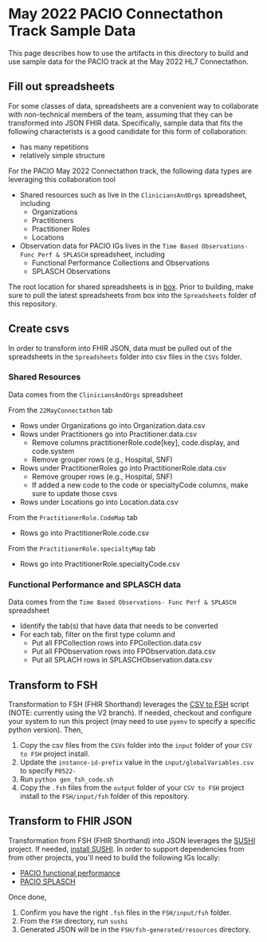 # May 2022 PACIO Connectathon Track Sample Data

This page describes how to use the artifacts in this directory to build and use sample data for the PACIO track at the May 2022 HL7 Connectathon.

## Fill out spreadsheets

For some classes of data, spreadsheets are a convenient way to collaborate with non-technical members of the team, assuming that they can be transformed into JSON FHIR data. Specifically, sample data that fits the following characterists is a good candidate for this form of collaboration:
- has many repetitions
- relatively simple structure

For the PACIO May 2022 Connectathon track, the following data types are leveraging this collaboration tool
- Shared resources such as live in the `CliniciansAndOrgs` spreadsheet, including
    - Organizations
    - Practitioners
    - Practitioner Roles
    - Locations
- Observation data for PACIO IGs lives in the `Time Based Observations- Func Perf & SPLASCH` spreadsheet, including
    - Functional Performance Collections and Observations
    - SPLASCH Observations

The root location for shared spreadsheets is in [box](https://mitre.box.com/s/b0auquq4hrmbliy1fir37s7mbpgsj3ih). Prior to building, make sure to pull the latest spreadsheets from box into the `Spreadsheets` folder of this repository.

## Create csvs

In order to transform into FHIR JSON, data must be pulled out of the spreadsheets in the `Spreadsheets` folder into csv files in the `CSVs` folder.

### Shared Resources

Data comes from the `CliniciansAndOrgs` spreadsheet

From the `22MayConnectathon` tab 
- Rows under Organizations go into Organization.data.csv
- Rows under Practitioners go into Practitioner.data.csv
    - Remove columns practitionerRole.code\[key\], code.display, and code.system
    - Remove grouper rows (e.g., Hospital, SNF)
- Rows under PractitionerRoles go into PractitionerRole.data.csv
    - Remove grouper rows (e.g., Hospital, SNF)
    - If added a new code to the code or specialtyCode columns, make sure to update those csvs
- Rows under Locations go into Location.data.csv

From the `PractitionerRole.CodeMap` tab 
- Rows go into PractitionerRole.code.csv

From the `PractitionerRole.specialtyMap` tab
- Rows go into PractitionerRole.specialtyCode.csv

### Functional Performance and SPLASCH data

Data comes from the `Time Based Observations- Func Perf & SPLASCH` spreadsheet

- Identify the tab(s) that have data that needs to be converted
- For each tab, filter on the first type column and
    - Put all FPCollection rows into FPCollection.data.csv
    - Put all FPObservation rows into FPObservation.data.csv
    - Put all SPLACH rows in SPLASCHObservation.data.csv

## Transform to FSH

Transformation to FSH (FHIR Shorthand) leverages the [CSV to FSH](https://github.com/paciowg/CSV-to-FSH-app/tree/V2) script (NOTE: currently using the V2 branch). If needed, checkout and configure your system to run this project (may need to use `pyenv` to specify a specific python version). Then,
1. Copy the csv files from the `CSVs` folder into the `input` folder of your `CSV to FSH` project install.
2. Update the `instance-id-prefix` value in the `input/globalVariables.csv` to specify `P0522-`
2. Run `python gen_fsh_code.sh`
3. Copy the `.fsh` files from the `output` folder of your `CSV to FSH` project install to the `FSH/input/fsh` folder of this repository.

## Transform to FHIR JSON

Transformation from FSH (FHIR Shorthand) into JSON leverages the [SUSHI](https://fshschool.org/docs/sushi/) project. If needed, [install SUSHI](https://fshschool.org/docs/sushi/installation/). In order to support dependencies from from other projects, you'll need to build the following IGs locally:
- [PACIO functional performance](https://github.com/paciowg/functional-performance-fsh)
- [PACIO SPLASCH](https://github.com/paciowg/splasch-fsh)

Once done,
1. Confirm you have the right `.fsh` files in the `FSH/input/fsh` folder.
2. From the `FSH` directory, run `sushi`
3. Generated JSON will be in the `FSH/fsh-generated/resources` directory.